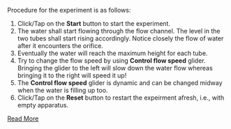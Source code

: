 Procedure for the experiment is as follows:

1. Click/Tap on the **Start** button to start the experiment.
2. The water shall start flowing through the flow channel. The level in the two tubes shall start rising accordingly. Notice closely the flow of water after it encounters the orifice.
3. Eventually the water will reach the maximum height for each tube.
4. Try to change the flow speed by using **Control flow speed** glider. Bringing the glider to the left will slow down the water flow whereas bringing it to the right will speed it up!
5. The **Control flow speed** glider is dynamic and can be changed midway when the water is filling up too. 
6. Click/Tap on the **Reset** button to restart the expeirment afresh, i.e., with empty apparatus.


[Read More](docs/3.Orifices.pdf)
